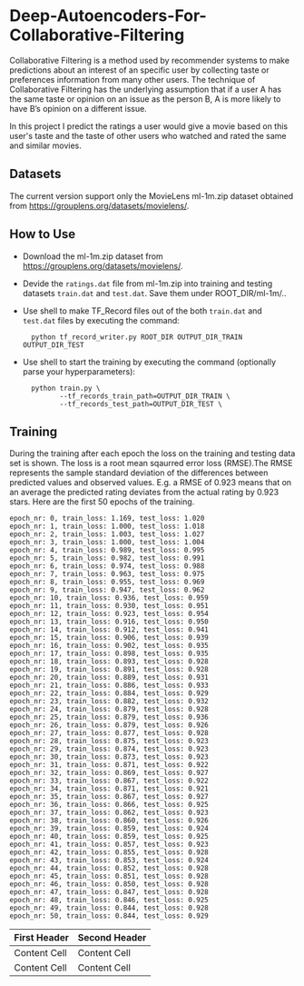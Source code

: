 # Deep-Autoencoders-For-Collaborative-Filtering

Collaborative Filtering is a method used by recommender systems to make predictions about an interest of an specific user by collecting taste or preferences information from many other users. The technique of Collaborative Filtering has the underlying assumption that if a user A has the same taste or opinion on an issue as the person B, A is more likely to have B’s opinion on a different issue. 

In this project I predict the ratings a user would give a movie based on this user's taste and the taste of other users who watched and rated the same and similar movies.



## Datasets

The current version support only the MovieLens ml-1m.zip dataset obtained from https://grouplens.org/datasets/movielens/. 

## How to Use

- Download the ml-1m.zip dataset from  https://grouplens.org/datasets/movielens/.
- Devide the ```ratings.dat``` file from ml-1m.zip into training and testing datasets ```train.dat``` and ```test.dat```. Save them under ROOT_DIR/ml-1m/..
- Use shell to make TF_Record files out of the both ```train.dat``` and ```test.dat``` files by executing the command: 

        python tf_record_writer.py ROOT_DIR OUTPUT_DIR_TRAIN OUTPUT_DIR_TEST
      
- Use shell to start the training by executing the command (optionally parse your hyperparameters):

        python train.py \
               --tf_records_train_path=OUTPUT_DIR_TRAIN \
               --tf_records_test_path=OUTPUT_DIR_TEST \

## Training

During the training after each epoch the loss on the training and testing data set is shown. The loss is a root mean sqaurred error loss (RMSE).The RMSE represents the sample standard deviation of the differences between predicted values and observed values. E.g. a RMSE of 0.923 means that on an average the predicted rating deviates from the actual rating by 0.923 stars.
Here are the first 50 epochs of the training.

    epoch_nr: 0, train_loss: 1.169, test_loss: 1.020
    epoch_nr: 1, train_loss: 1.000, test_loss: 1.018
    epoch_nr: 2, train_loss: 1.003, test_loss: 1.027
    epoch_nr: 3, train_loss: 1.000, test_loss: 1.004
    epoch_nr: 4, train_loss: 0.989, test_loss: 0.995
    epoch_nr: 5, train_loss: 0.982, test_loss: 0.991
    epoch_nr: 6, train_loss: 0.974, test_loss: 0.988
    epoch_nr: 7, train_loss: 0.963, test_loss: 0.975
    epoch_nr: 8, train_loss: 0.955, test_loss: 0.969
    epoch_nr: 9, train_loss: 0.947, test_loss: 0.962
    epoch_nr: 10, train_loss: 0.936, test_loss: 0.959
    epoch_nr: 11, train_loss: 0.930, test_loss: 0.951
    epoch_nr: 12, train_loss: 0.923, test_loss: 0.954
    epoch_nr: 13, train_loss: 0.916, test_loss: 0.950
    epoch_nr: 14, train_loss: 0.912, test_loss: 0.941
    epoch_nr: 15, train_loss: 0.906, test_loss: 0.939
    epoch_nr: 16, train_loss: 0.902, test_loss: 0.935
    epoch_nr: 17, train_loss: 0.898, test_loss: 0.935
    epoch_nr: 18, train_loss: 0.893, test_loss: 0.928
    epoch_nr: 19, train_loss: 0.891, test_loss: 0.928
    epoch_nr: 20, train_loss: 0.889, test_loss: 0.931
    epoch_nr: 21, train_loss: 0.886, test_loss: 0.933
    epoch_nr: 22, train_loss: 0.884, test_loss: 0.929
    epoch_nr: 23, train_loss: 0.882, test_loss: 0.932
    epoch_nr: 24, train_loss: 0.879, test_loss: 0.928
    epoch_nr: 25, train_loss: 0.879, test_loss: 0.936
    epoch_nr: 26, train_loss: 0.879, test_loss: 0.926
    epoch_nr: 27, train_loss: 0.877, test_loss: 0.928
    epoch_nr: 28, train_loss: 0.875, test_loss: 0.923
    epoch_nr: 29, train_loss: 0.874, test_loss: 0.923
    epoch_nr: 30, train_loss: 0.873, test_loss: 0.923
    epoch_nr: 31, train_loss: 0.871, test_loss: 0.922
    epoch_nr: 32, train_loss: 0.869, test_loss: 0.927
    epoch_nr: 33, train_loss: 0.867, test_loss: 0.922
    epoch_nr: 34, train_loss: 0.871, test_loss: 0.921
    epoch_nr: 35, train_loss: 0.867, test_loss: 0.927
    epoch_nr: 36, train_loss: 0.866, test_loss: 0.925
    epoch_nr: 37, train_loss: 0.862, test_loss: 0.923
    epoch_nr: 38, train_loss: 0.860, test_loss: 0.926
    epoch_nr: 39, train_loss: 0.859, test_loss: 0.924
    epoch_nr: 40, train_loss: 0.859, test_loss: 0.925
    epoch_nr: 41, train_loss: 0.857, test_loss: 0.923
    epoch_nr: 42, train_loss: 0.855, test_loss: 0.928
    epoch_nr: 43, train_loss: 0.853, test_loss: 0.924
    epoch_nr: 44, train_loss: 0.852, test_loss: 0.928
    epoch_nr: 45, train_loss: 0.851, test_loss: 0.928
    epoch_nr: 46, train_loss: 0.850, test_loss: 0.928
    epoch_nr: 47, train_loss: 0.847, test_loss: 0.928
    epoch_nr: 48, train_loss: 0.846, test_loss: 0.925
    epoch_nr: 49, train_loss: 0.844, test_loss: 0.928
    epoch_nr: 50, train_loss: 0.844, test_loss: 0.929
    
    
    
| First Header  | Second Header |
| ------------- | ------------- |
| Content Cell  | Content Cell  |
| Content Cell  | Content Cell  |
